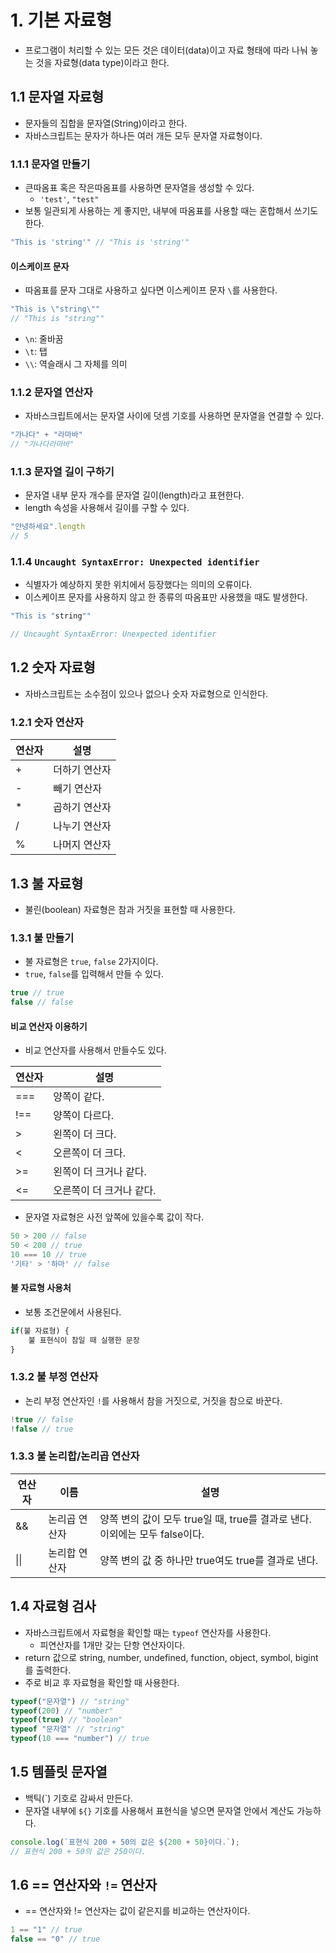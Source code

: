 # 1. 기본 자료형
- 프로그램이 처리할 수 있는 모든 것은 데이터(data)이고 자료 형태에 따라 나눠 놓는 것을 자료형(data type)이라고 한다.

## 1.1 문자열 자료형
- 문자들의 집합을 문자열(String)이라고 한다.
- 자바스크립트는 문자가 하나든 여러 개든 모두 문자열 자료형이다.

### 1.1.1 문자열 만들기
- 큰따옴표 혹은 작은따옴표를 사용하면 문자열을 생성할 수 있다.
	- `'test'`, `"test"`
- 보통 일관되게 사용하는 게 좋지만, 내부에 따옴표를 사용할 때는 혼합해서 쓰기도 한다.
```javascript
"This is 'string'" // "This is 'string'"
```

#### 이스케이프 문자
- 따옴표를 문자 그대로 사용하고 싶다면 이스케이프 문자 `\`를 사용한다.
```javascript
"This is \"string\""
// "This is "string""
```
- `\n`: 줄바꿈
- `\t`: 탭
- `\\`: 역슬래시 그 자체를 의미

### 1.1.2 문자열 연산자
- 자바스크립트에서는 문자열 사이에 덧셈 기호를 사용하면 문자열을 연결할 수 있다.
```javascript
"가나다" + "라마바"
// "가나다라마바"
```

### 1.1.3 문자열 길이 구하기
- 문자열 내부 문자 개수를 문자열 길이(length)라고 표현한다.
- length 속성을 사용해서 길이를 구할 수 있다.
```javascript
"안녕하세요".length
// 5
```

### 1.1.4 `Uncaught SyntaxError: Unexpected identifier`
- 식별자가 예상하지 못한 위치에서 등장했다는 의미의 오류이다.
- 이스케이프 문자를 사용하지 않고 한 종류의 따옴표만 사용했을 때도 발생한다.
```javascript
"This is "string""

// Uncaught SyntaxError: Unexpected identifier
```

## 1.2 숫자 자료형
- 자바스크립트는 소수점이 있으나 없으나 숫자 자료형으로 인식한다.

### 1.2.1 숫자 연산자
| 연산자 | 설명      |
| --- | ------- |
| +   | 더하기 연산자 |
| -   | 빼기 연산자  |
| *   | 곱하기 연산자 |
| /   | 나누기 연산자 |
| %   | 나머지 연산자 |

## 1.3 불 자료형
- 불린(boolean) 자료형은 참과 거짓을 표현할 때 사용한다.

### 1.3.1 불 만들기
- 불 자료형은 `true`, `false` 2가지이다.
- `true`, `false`를 입력해서 만들 수 있다.
```javascript
true // true
false // false
```

#### 비교 연산자 이용하기
- 비교 연산자를 사용해서 만들수도 있다.

| 연산자 | 설명             |
| --- | -------------- |
| === | 양쪽이 같다.        |
| !== | 양쪽이 다르다.       |
| >   | 왼쪽이 더 크다.      |
| <   | 오른쪽이 더 크다.     |
| >=  | 왼쪽이 더 크거나 같다.  |
| <=  | 오른쪽이 더 크거나 같다. |
- 문자열 자료형은 사전 앞쪽에 있을수록 값이 작다.
```javascript
50 > 200 // false
50 < 200 // true
10 === 10 // true
'기타' > '하마' // false
```

#### 불 자료형 사용처
- 보통 조건문에서 사용된다.
```javascript
if(불 자료형) {
	불 표현식이 참일 때 실행한 문장
}
```

### 1.3.2 불 부정 연산자
- 논리 부정 연산자인 `!`를 사용해서 참을 거짓으로, 거짓을 참으로 바꾼다.
```javascript
!true // false
!false // true
```

### 1.3.3 불 논리합/논리곱 연산자
| 연산자  | 이름      | 설명                                                  |
| ---- | ------- | --------------------------------------------------- |
| &&   | 논리곱 연산자 | 양쪽 변의 값이 모두 true일 때, true를 결과로 낸다. 이외에는 모두 false이다. |
| \|\| | 논리합 연산자 | 양쪽 변의 값 중 하나만 true여도 true를 결과로 낸다.                  |

## 1.4 자료형 검사
- 자바스크립트에서 자료형을 확인할 때는 `typeof` 연산자를 사용한다.
	- 피연산자를 1개만 갖는 단항 연산자이다.
- return 값으로 string, number, undefined, function, object, symbol, bigint 를 출력한다.
- 주로 비교 후 자료형을 확인할 때 사용한다.
```javascript
typeof("문자열") // "string"
typeof(200) // "number"
typeof(true) // "boolean"
typeof "문자열" // "string"
typeof(10 === "number") // true
```

## 1.5 템플릿 문자열
- 백틱(\`) 기호로 감싸서 만든다.
- 문자열 내부에 `${}` 기호를 사용해서 표현식을 넣으면 문자열 안에서 계산도 가능하다.
```javascript
console.log(`표현식 200 + 50의 값은 ${200 + 50}이다.`);
// 표현식 200 + 50의 값은 250이다.
```

## 1.6 == 연산자와 `!=` 연산자
- == 연산자와 != 연산자는 값이 같은지를 비교하는 연산자이다.
```javascript
1 == "1" // true
false == "0" // true
```